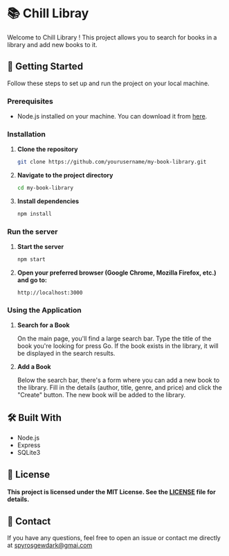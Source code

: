 # 📚 Chill Libray 

Welcome to Chill Library ! This project allows you to search for books in a library and add new books to it. 

## 🚀 Getting Started

Follow these steps to set up and run the project on your local machine.

### Prerequisites

- Node.js installed on your machine. You can download it from [here](https://nodejs.org/).

### Installation

1. **Clone the repository**

   ```sh
   git clone https://github.com/yourusername/my-book-library.git

2. **Navigate to the project directory**
    ```sh
    cd my-book-library

3. **Install dependencies**
    ```sh
    npm install

### Run the server

1. **Start the server**
    ```sh
    npm start

2. **Open your preferred browser (Google Chrome, Mozilla Firefox, etc.) and go to:**
    ```arduino
    http://localhost:3000

### Using the Application

1. **Search for a Book**

    On the main page, you'll find a large search bar. Type the title of the book you're looking for press Go. If the book exists in the library, it will be displayed in the search results.

2. **Add a Book**
    
    Below the search bar, there's a form where you can add a new book to the library. Fill in the details (author, title, genre, and price) and click the "Create" button. The new book will be added to the library.

## 🛠️ Built With
* Node.js    
* Express
* SQLite3


## 📜 License

#### This project is licensed under the MIT License. See the [LICENSE](https://www.mit.edu/~amini/LICENSE.md) file for details.

## 💬 Contact

If you have any questions, feel free to open an issue or contact me directly at spyrosgewdark@gmai.com
